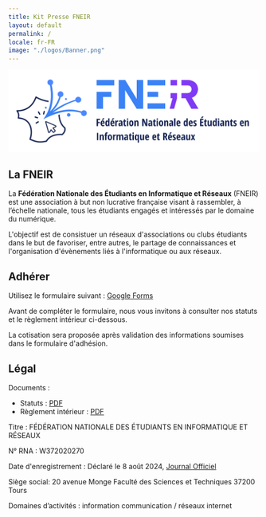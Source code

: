 ```yaml
---
title: Kit Presse FNEIR
layout: default
permalink: /
locale: fr-FR
image: "./logos/Banner.png"
---
```


![Logo Fédération Nationale des Étudiants en Informatique (FNEIR) Kit Presse](./Logo%20FNEIR%20Rect.min.svg)

## La FNEIR

La **Fédération Nationale des Étudiants en Informatique et Réseaux** (FNEIR) est une association à but non lucrative française visant à rassembler, à l’échelle nationale, tous les étudiants engagés et intéressés par le domaine du numérique.

L'objectif est de consistuer un réseaux d'associations ou clubs étudiants dans le but de favoriser, entre autres, le partage de connaissances et l'organisation d'évènements liés à l'informatique ou aux réseaux.

## Adhérer

Utilisez le formulaire suivant : [Google Forms](https://shorturl.at/uqKM7)

Avant de compléter le formulaire, nous vous invitons à consulter nos statuts et le règlement intérieur ci-dessous.

La cotisation sera proposée après validation des informations soumises dans le formulaire d'adhésion.

## Légal

Documents :
* Statuts : [PDF](./Statuts_FNEIR.pdf)
* Règlement intérieur : [PDF](./ReglementInterieur_FNEIR.pdf)

Titre : FÉDÉRATION NATIONALE DES ÉTUDIANTS EN INFORMATIQUE ET RÉSEAUX 

N° RNA : W372020270

Date d'enregistrement : Déclaré le 8 août 2024, [Journal Officiel](https://www.journal-officiel.gouv.fr/pages/associations-detail-annonce/?q.id=id:202400330690)

Siège social: 20 avenue Monge Faculté des Sciences et Techniques 37200 Tours

Domaines d’activités : information communication / réseaux internet 


